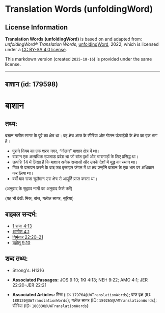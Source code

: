 # Translation Words (unfoldingWord)

## License Information

**Translation Words (unfoldingWord)** is based on and adapted from: _unfoldingWord® Translation Words_, [unfoldingWord](https://unfoldingword.org/utw), 2022, which is licensed under a [CC BY-SA 4.0 license](https://creativecommons.org/licenses/by-sa/4.0/legalcode.en).

This markdown version (created `2025-10-16`) is provided under the same license.



--------------------------------

## बाशान (id: 179598)

बाशान
=====

तथ्य:
-----

बशान गलील सागर के पूर्व का क्षेत्र था। वह क्षेत्र आज के सीरिया और गोलन ऊंचाईयों के क्षेत्र का एक भाग है।

* पुराने नियम का एक शरण नगर, “गोलन” बाशान क्षेत्र में था।
* बाशान एक अत्यधिक उपजाऊ प्रदेश था जो बांज वृक्षों और चारागाहों के लिए प्रसिद्ध था।
* उत्पत्ति 14 में लिखा है कि बाशान अनेक राजाओं और उनके देशों में युद्ध का स्थान था।
* मिस्र से पलायन करने के बाद जब इस्राएल जंगल में था तब उन्होंने बाशान के एक भाग पर अधिकार कर लिया था।
* वर्षों बाद राजा सुलैमान उस क्षेत्र से आपूर्ति प्राप्त करता था।

(अनुवाद के सुझाव नामों का अनुवाद कैसे करें)

(यह भी देखें: मिस्र, बांज, गलील सागर, सूरिया)

बाइबल सन्दर्भ:
--------------

* [1 राजा 4:13](https://ref.ly/1Kgs0:0)
* [आमोस 4:1](https://ref.ly/Amos4:1)
* [यिर्मयाह 22:20–21](https://ref.ly/Jer22:20-Jer22:21)
* [यहोशू 9:10](https://ref.ly/Josh9:10)

शब्द तथ्य:
----------

* Strong's: H1316

* **Associated Passages:** JOS 9:10; 1KI 4:13; NEH 9:22; AMO 4:1; JER 22:20–JER 22:21
* **Associated Articles:** मिस्र (ID: `179764@UWTranslationWords`); बांज वृक्ष (ID: `180120@UWTranslationWords`); गलील सागर (ID: `180265@UWTranslationWords`); सीरिया (ID: `180330@UWTranslationWords`)

